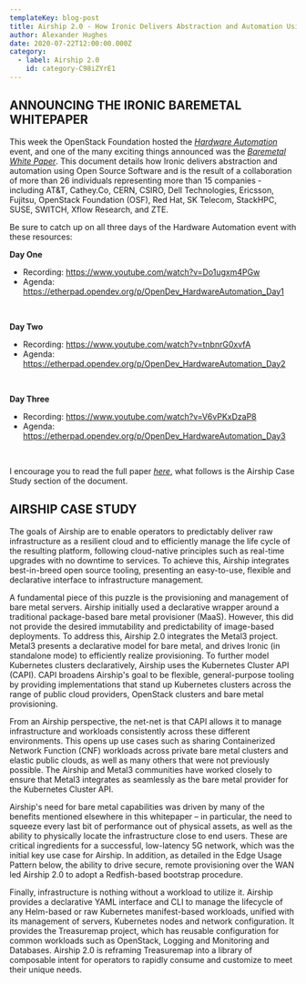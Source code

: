 ```yaml
---
templateKey: blog-post
title: Airship 2.0 - How Ironic Delivers Abstraction and Automation Using Open Source Software
author: Alexander Hughes
date: 2020-07-22T12:00:00.000Z
category: 
  - label: Airship 2.0
    id: category-C98iZYrE1
---
```


## **ANNOUNCING THE IRONIC BAREMETAL WHITEPAPER**

This week the OpenStack Foundation hosted the [_Hardware Automation_](
https://www.openstack.org/events/opendev-2020/opendev-schedule-2) event, and one of the many exciting things announced
was the [_Baremetal White Paper_](
https://www.openstack.org/bare-metal/how-ironic-delivers-abstraction-and-automation-using-open-source-infrastructure).
This document details how Ironic delivers abstraction and automation using Open Source Software and is the result of a
collaboration of more than 26 individuals representing more than 15 companies - including AT&T, Cathey.Co, CERN, CSIRO,
Dell Technologies, Ericsson, Fujitsu, OpenStack Foundation (OSF), Red Hat, SK Telecom, StackHPC, SUSE, SWITCH, Xflow
Research, and ZTE.

Be sure to catch up on all three days of the Hardware Automation event with these resources:

**Day One**
* Recording: https://www.youtube.com/watch?v=Do1ugxm4PGw
* Agenda: https://etherpad.opendev.org/p/OpenDev_HardwareAutomation_Day1

<br>

**Day Two**
* Recording: https://www.youtube.com/watch?v=tnbnrG0xvfA
* Agenda: https://etherpad.opendev.org/p/OpenDev_HardwareAutomation_Day2

<br>

**Day Three**
* Recording: https://www.youtube.com/watch?v=V6vPKxDzaP8
* Agenda: https://etherpad.opendev.org/p/OpenDev_HardwareAutomation_Day3

<br>

I encourage you to read the full paper [_here_](
https://www.openstack.org/bare-metal/how-ironic-delivers-abstraction-and-automation-using-open-source-infrastructure),
what follows is the Airship Case Study section of the document.

## **AIRSHIP CASE STUDY**

The goals of Airship are to enable operators to predictably deliver raw infrastructure as a resilient cloud and to
efficiently manage the life cycle of the resulting platform, following cloud-native principles such as real-time
upgrades with no downtime to services. To achieve this, Airship integrates best-in-breed open source tooling, presenting
an easy-to-use, flexible and declarative interface to infrastructure management.

A fundamental piece of this puzzle is the provisioning and management of bare metal servers. Airship initially used a
declarative wrapper around a traditional package-based bare metal provisioner (MaaS). However, this did not provide the
desired immutability and predictability of image-based deployments. To address this, Airship 2.0 integrates the Metal3
project. Metal3 presents a declarative model for bare metal, and drives Ironic (in standalone mode) to efficiently
realize provisioning. To further model Kubernetes clusters declaratively, Airship uses the Kubernetes Cluster API
(CAPI). CAPI broadens Airship's goal to be flexible, general-purpose tooling by providing implementations that stand up
Kubernetes clusters across the range of public cloud providers, OpenStack clusters and bare metal provisioning.

From an Airship perspective, the net-net is that CAPI allows it to manage infrastructure and workloads consistently
across these different environments. This opens up use cases such as sharing Containerized Network Function (CNF)
workloads across private bare metal clusters and elastic public clouds, as well as many others that were not previously
possible. The Airship and Metal3 communities have worked closely to ensure that Metal3 integrates as seamlessly as the
bare metal provider for the Kubernetes Cluster API.

Airship's need for bare metal capabilities was driven by many of the benefits mentioned elsewhere in this whitepaper –
in particular, the need to squeeze every last bit of performance out of physical assets, as well as the ability to
physically locate the infrastructure close to end users. These are critical ingredients for a successful, low-latency 5G
network, which was the initial key use case for Airship. In addition, as detailed in the Edge Usage Pattern below, the
ability to drive secure, remote provisioning over the WAN led Airship 2.0 to adopt a Redfish-based bootstrap procedure.

Finally, infrastructure is nothing without a workload to utilize it. Airship provides a declarative YAML interface and
CLI to manage the lifecycle of any Helm-based or raw Kubernetes manifest-based workloads, unified with its management of
servers, Kubernetes nodes and network configuration. It provides the Treasuremap project, which has reusable
configuration for common workloads such as OpenStack, Logging and Monitoring and Databases. Airship 2.0 is reframing
Treasuremap into a library of composable intent for operators to rapidly consume and customize to meet their unique
needs.
